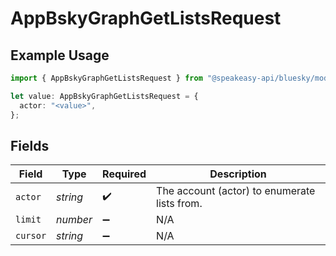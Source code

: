 # AppBskyGraphGetListsRequest

## Example Usage

```typescript
import { AppBskyGraphGetListsRequest } from "@speakeasy-api/bluesky/models/operations";

let value: AppBskyGraphGetListsRequest = {
  actor: "<value>",
};
```

## Fields

| Field                                        | Type                                         | Required                                     | Description                                  |
| -------------------------------------------- | -------------------------------------------- | -------------------------------------------- | -------------------------------------------- |
| `actor`                                      | *string*                                     | :heavy_check_mark:                           | The account (actor) to enumerate lists from. |
| `limit`                                      | *number*                                     | :heavy_minus_sign:                           | N/A                                          |
| `cursor`                                     | *string*                                     | :heavy_minus_sign:                           | N/A                                          |